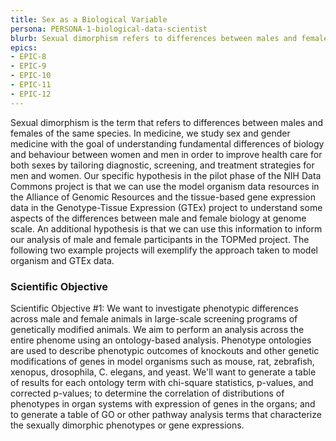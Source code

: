 ```yaml
---
title: Sex as a Biological Variable
persona: PERSONA-1-biological-data-scientist
blurb: Sexual dimorphism refers to differences between males and females of the same species. We will use AGR and GTEx to understand some aspects of the differences between male and female biology at a genome scale.
epics:
- EPIC-8
- EPIC-9
- EPIC-10
- EPIC-11
- EPIC-12
---
```

Sexual dimorphism is the term that refers to differences between males
and females of the same species. In medicine, we study sex and gender
medicine with the goal of understanding fundamental differences of
biology and behaviour between women and men in order to improve health
care for both sexes by tailoring diagnostic, screening, and treatment
strategies for men and women. Our specific hypothesis in the pilot
phase of the NIH Data Commons project is that we can use the model
organism data resources in the Alliance of Genomic Resources and the
tissue-based gene expression data in the Genotype-Tissue Expression
(GTEx) project to understand some aspects of the differences between
male and female biology at genome scale. An additional hypothesis is
that we can use this information to inform our analysis of male and
female participants in the TOPMed project. The following two example
projects will exemplify the approach taken to model organism and GTEx
data.

### Scientific Objective

Scientific Objective #1: We want to investigate phenotypic differences
across male and female animals in large-scale screening programs of
genetically modified animals. We aim to perform an analysis across the
entire phenome using an ontology-based analysis. Phenotype ontologies
are used to describe phenotypic outcomes of knockouts and other
genetic modifications of genes in model organisms such as mouse, rat,
zebrafish, xenopus, drosophila, C. elegans, and yeast. We'll want to
generate a table of results for each ontology term with chi-square
statistics, p-values, and corrected p-values; to determine the
correlation of distributions of phenotypes in organ systems with
expression of genes in the organs; and to generate a table of GO or
other pathway analysis terms that characterize the sexually dimorphic
phenotypes or gene expressions.